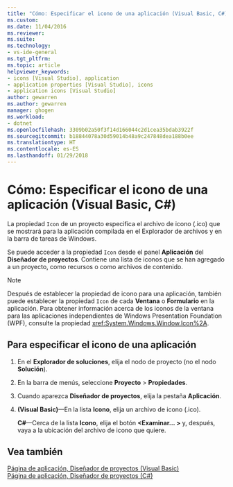 ```yaml
---
title: "Cómo: Especificar el icono de una aplicación (Visual Basic, C#) | Microsoft Docs"
ms.custom: 
ms.date: 11/04/2016
ms.reviewer: 
ms.suite: 
ms.technology:
- vs-ide-general
ms.tgt_pltfrm: 
ms.topic: article
helpviewer_keywords:
- icons [Visual Studio], application
- application properties [Visual Studio], icons
- application icons [Visual Studio]
author: gewarren
ms.author: gewarren
manager: ghogen
ms.workload:
- dotnet
ms.openlocfilehash: 3309b02a50f3f14d166044c2d1cea35bdab3922f
ms.sourcegitcommit: b18844078a30d59014b48a9c247848dea188b0ee
ms.translationtype: HT
ms.contentlocale: es-ES
ms.lasthandoff: 01/29/2018
---
```

# <a name="how-to-specify-an-application-icon-visual-basic-c"></a>Cómo: Especificar el icono de una aplicación (Visual Basic, C#)

La propiedad `Icon` de un proyecto especifica el archivo de icono (.ico) que se mostrará para la aplicación compilada en el Explorador de archivos y en la barra de tareas de Windows.

Se puede acceder a la propiedad `Icon` desde el panel **Aplicación** del **Diseñador de proyectos**. Contiene una lista de iconos que se han agregado a un proyecto, como recursos o como archivos de contenido.

> [!NOTE]
> Después de establecer la propiedad de icono para una aplicación, también puede establecer la propiedad `Icon` de cada **Ventana** o **Formulario** en la aplicación. Para obtener información acerca de los iconos de la ventana para las aplicaciones independientes de Windows Presentation Foundation (WPF), consulte la propiedad <xref:System.Windows.Window.Icon%2A>.

## <a name="to-specify-an-application-icon"></a>Para especificar el icono de una aplicación

1. En el **Explorador de soluciones**, elija el nodo de proyecto (no el nodo **Solución**).

1. En la barra de menús, seleccione **Proyecto** > **Propiedades**.

1. Cuando aparezca **Diseñador de proyectos**, elija la pestaña **Aplicación**.

1. **(Visual Basic)**&mdash;En la lista **Icono**, elija un archivo de icono (.ico).

    **C#**&mdash;Cerca de la lista **Icono**, elija el botón **\<Examinar... >** y, después, vaya a la ubicación del archivo de icono que quiere.

## <a name="see-also"></a>Vea también

[Página de aplicación, Diseñador de proyectos (Visual Basic)](../ide/reference/application-page-project-designer-visual-basic.md)  
[Página de aplicación, Diseñador de proyectos (C#)](../ide/reference/application-page-project-designer-csharp.md)
